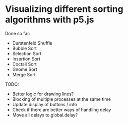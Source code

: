 # Visualizing different sorting algorithms with p5.js

Done so far:

- Durstenfeld Shuffle
- Bubble Sort
- Selection Sort
- Insertion Sort
- Coctail Sort
- Gnome Sort
- Merge Sort

TODO:

- Better logic for drawing lines?
- Blocking of multiple processes at the same time
- Update display of buttons / info
- Check if there are better ways of handling delay
- Move all delays to global.delay?
